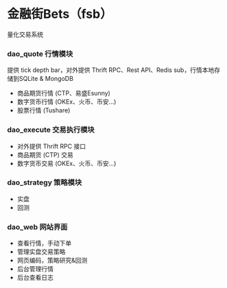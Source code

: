 # 金融街Bets（fsb）

量化交易系统

### dao_quote 行情模块

提供 tick depth bar，对外提供 Thrift RPC、Rest API、Redis sub，行情本地存储到SQLite & MongoDB
* 商品期货行情 (CTP、易盛Esunny)
* 数字货币行情 (OKEx、火币、币安...)
* 股票行情 (Tushare)

### dao_execute 交易执行模块

* 对外提供 Thrift RPC 接口
* 商品期货 (CTP) 交易
* 数字货币交易 (OKEx、火币、币安...)


### dao_strategy 策略模块

* 实盘
* 回测

### dao_web 网站界面

* 查看行情，手动下单
* 管理实盘交易策略
* 网页编码，策略研究&回测
* 后台管理行情
* 后台查看日志